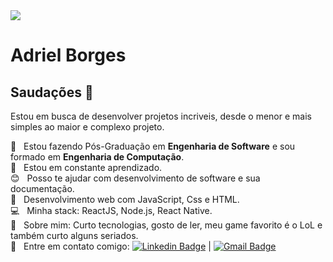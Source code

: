 <img width="auto" src="https://github.com/tgmarinho/tgmarinho/blob/master/banner.png">

# Adriel Borges

## Saudações 👋
Estou em busca de desenvolver projetos incriveis, desde o menor e mais simples ao maior e complexo projeto.


 :rocket:  &nbsp; Estou fazendo Pós-Graduação em **Engenharia de Software** e sou formado em **Engenharia de Computação**.
 <br/> :notebook: &nbsp; Estou em constante aprendizado.
 <br/> :blush: &nbsp; Posso te ajudar com desenvolvimento de software e sua documentação.
 <br/> :scroll: &nbsp; Desenvolvimento web com JavaScript, Css e HTML.
 <br/> :computer: &nbsp; Minha stack: ReactJS, Node.js, React Native.
 <br/> 💬  &nbsp; Sobre mim: Curto tecnologias, gosto de ler, meu game favorito é o LoL e também curto alguns seriados.
 <br/> :email: &nbsp; Entre em contato comigo: [![Linkedin Badge](https://img.shields.io/badge/-adrielborgesti-blue?style=flat-square&logo=Linkedin&logoColor=white&link=https://www.linkedin.com/in/adriel-borgesti/)](https://www.linkedin.com/in/adriel-borgesti/) 
| 
[![Gmail Badge](https://img.shields.io/badge/-adrieluca@gmail.com-c14438?style=flat-square&logo=Gmail&logoColor=white&link=mailto:adrieluca@gmail.com)](mailto:adrieluca@gmail.com)
